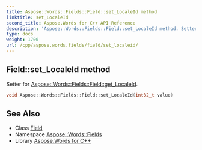 ```yaml
---
title: Aspose::Words::Fields::Field::set_LocaleId method
linktitle: set_LocaleId
second_title: Aspose.Words for C++ API Reference
description: 'Aspose::Words::Fields::Field::set_LocaleId method. Setter for Aspose::Words::Fields::Field::get_LocaleId in C++.'
type: docs
weight: 1700
url: /cpp/aspose.words.fields/field/set_localeid/
---
```

## Field::set_LocaleId method


Setter for [Aspose::Words::Fields::Field::get_LocaleId](../get_localeid/).

```cpp
void Aspose::Words::Fields::Field::set_LocaleId(int32_t value)
```

## See Also

* Class [Field](../)
* Namespace [Aspose::Words::Fields](../../)
* Library [Aspose.Words for C++](../../../)
